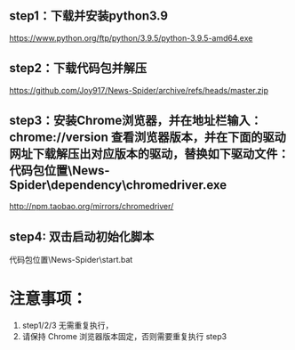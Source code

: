 ## step1：下载并安装python3.9
https://www.python.org/ftp/python/3.9.5/python-3.9.5-amd64.exe

## step2：下载代码包并解压
https://github.com/Joy917/News-Spider/archive/refs/heads/master.zip

## step3：安装Chrome浏览器，并在地址栏输入：chrome://version 查看浏览器版本，并在下面的驱动网址下载解压出对应版本的驱动，替换如下驱动文件：代码包位置\News-Spider\dependency\chromedriver.exe
http://npm.taobao.org/mirrors/chromedriver/

## step4: 双击启动初始化脚本
代码包位置\News-Spider\start.bat

# 注意事项：
1. step1/2/3 无需重复执行，
2. 请保持 Chrome 浏览器版本固定，否则需要重复执行 step3

